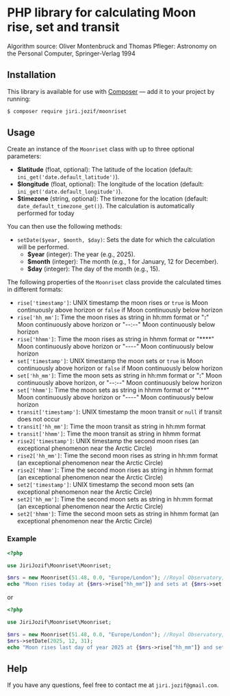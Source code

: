 # PHP library for calculating Moon rise, set and transit

Algorithm source: Oliver Montenbruck and Thomas Pfleger: Astronomy on the Personal Computer, Springer-Verlag 1994

## Installation

This library is available for use with [Composer](https://packagist.org/packages/jiri.jozif/moonriset) — add it to your project by running:

```bash
$ composer require jiri.jozif/moonriset
```

## Usage

Create an instance of the `Moonriset` class with up to three optional parameters:
- **$latitude** (float, optional): The latitude of the location (default: `ini_get('date.default_latitude')`).
- **$longitude** (float, optional): The longitude of the location (default: `ini_get('date.default_longitude')`).
- **$timezone** (string, optional): The timezone for the location (default: `date_default_timezone_get()`).
The calculation is automatically performed for today

You can then use the following methods:
-   `setDate($year, $month, $day)`: Sets the date for which the calculation will be performed. 
    - **$year** (integer): The year (e.g., 2025).
    - **$month** (integer): The month (e.g., 1 for January, 12 for December).
    - **$day** (integer): The day of the month (e.g., 15).

The following properties of the `Moonriset` class provide the calculated times in different formats:
-   `rise['timestamp']`: UNIX timestamp the moon rises or `true` is Moon continuously above horizon or `false` if Moon continuously below horizon
-   `rise['hh_mm']`: Time the moon rises as string in hh:mm format or "**:**" Moon continuously above horizon or "--:--" Moon continuously below horizon
-   `rise['hhmm']`: Time the moon rises as string in hhmm format or "****" Moon continuously above horizon or "----" Moon continuously below horizon
-   `set['timestamp']`: UNIX timestamp the moon sets or `true` is Moon continuously above horizon or `false` if Moon continuously below horizon
-   `set['hh_mm']`: Time the moon sets as string in hh:mm format or "**:**" Moon continuously above horizon, or "--:--" Moon continuously below horizon
-   `set['hhmm']`: Time the moon sets as string in hhmm format or "****" Moon continuously above horizon or "----" Moon continuously below horizon
-   `transit['timestamp']`: UNIX timestamp the moon transit or `null` if transit does not occur
-   `transit['hh_mm']`: Time the moon transit as string in hh:mm format
-   `transit['hhmm']`: Time the moon transit as string in hhmm format
-   `rise2['timestamp']`: UNIX timestamp the second moon rises (an exceptional phenomenon near the Arctic Circle)
-   `rise2['hh_mm']`: Time the second moon rises as string in hh:mm format (an exceptional phenomenon near the Arctic Circle)
-   `rise2['hhmm']`: Time the second moon rises as string in hhmm format (an exceptional phenomenon near the Arctic Circle)
-   `set2['timestamp']`: UNIX timestamp the second moon sets (an exceptional phenomenon near the Arctic Circle) 
-   `set2['hh_mm']`: Time the second moon sets as string in hh:mm format (an exceptional phenomenon near the Arctic Circle)
-   `set2['hhmm']`: Time the second moon sets as string in hhmm format (an exceptional phenomenon near the Arctic Circle)

### Example

```php
<?php

use JiriJozif\Moonriset\Moonriset;

$mrs = new Moonriset(51.48, 0.0, "Europe/London"); //Royal Observatory, Greenwich
echo "Moon rises today at {$mrs->rise["hh_mm"]} and sets at {$mrs->set["hh_mm"]}";
```
or
```php
<?php

use JiriJozif\Moonriset\Moonriset;

$mrs = new Moonriset(51.48, 0.0, "Europe/London"); //Royal Observatory, Greenwich
$mrs->setDate(2025, 12, 31);
echo "Moon rises last day of year 2025 at {$mrs->rise["hh_mm"]} and sets at {$mrs->set["hh_mm"]}";
```

## Help

If you have any questions, feel free to contact me at `jiri.jozif@gmail.com`.
